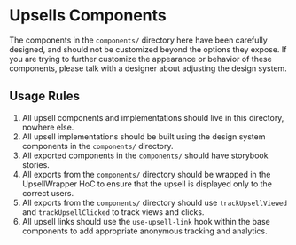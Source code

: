 # Upsells Components

The components in the `components/` directory here have been carefully designed, and should not be customized beyond the options they expose. If you are trying to further customize the appearance or behavior of these components, please talk with a designer about adjusting the design system.

## Usage Rules

1. All upsell components and implementations should live in this directory, nowhere else.
2. All upsell implementations should be built using the design system components in the `components/` directory.
3. All exported components in the `components/` should have storybook stories.
4. All exports from the `components/` directory should be wrapped in the UpsellWrapper HoC to ensure that the upsell is displayed only to the correct users.
5. All exports from the `components/` directory should use `trackUpsellViewed` and `trackUpsellClicked` to track views and clicks.
6. All upsell links should use the `use-upsell-link` hook within the base components to add appropriate anonymous tracking and analytics.

